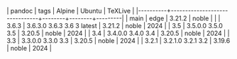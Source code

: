 | pandoc   | tags                          | Alpine | Ubuntu | TeXLive |
|----------+-------------------------------+--------+--------+---------|
| main     | edge                          | 3.21.2 | noble  |         |
| 3.6.3    | 3.6.3.0  3.6.3  3.6  3 latest | 3.21.2 | noble  |    2024 |
| 3.5      | 3.5.0.0  3.5.0  3.5           | 3.20.5 | noble  |    2024 |
| 3.4      | 3.4.0.0  3.4.0  3.4           | 3.20.5 | noble  |    2024 |
| 3.3      | 3.3.0.0  3.3.0  3.3           | 3.20.5 | noble  |    2024 |
| 3.2.1    | 3.2.1.0  3.2.1  3.2           | 3.19.6 | noble  |    2024 |
